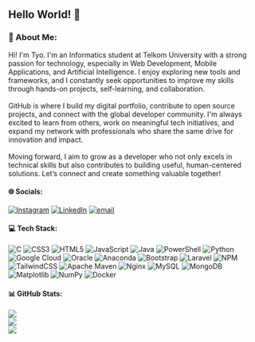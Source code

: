 ## Hello World! 👋

### 💫 About Me:
Hi! I'm Tyo. I'm an Informatics student at Telkom University with a strong passion for technology, especially in Web Development, Mobile Applications, and Artificial Intelligence. I enjoy exploring new tools and frameworks, and I constantly seek opportunities to improve my skills through hands-on projects, self-learning, and collaboration.<br><br>GitHub is where I build my digital portfolio, contribute to open source projects, and connect with the global developer community. I'm always excited to learn from others, work on meaningful tech initiatives, and expand my network with professionals who share the same drive for innovation and impact.<br><br>Moving forward, I aim to grow as a developer who not only excels in technical skills but also contributes to building useful, human-centered solutions. Let’s connect and create something valuable together!


#### 🌐 Socials:
[![Instagram](https://img.shields.io/badge/Instagram-%23E4405F.svg?logo=Instagram&logoColor=white)](https://instagram.com/imam_prasetyo._) [![LinkedIn](https://img.shields.io/badge/LinkedIn-%230077B5.svg?logo=linkedin&logoColor=white)](www.linkedin.com/in/imam-prasetyo-860998273) [![email](https://img.shields.io/badge/Email-D14836?logo=gmail&logoColor=white)](mailto:imamps707@gmail.com) 

#### 💻 Tech Stack:
![C](https://img.shields.io/badge/c-%2300599C.svg?style=for-the-badge&logo=c&logoColor=white) ![CSS3](https://img.shields.io/badge/css3-%231572B6.svg?style=for-the-badge&logo=css3&logoColor=white) ![HTML5](https://img.shields.io/badge/html5-%23E34F26.svg?style=for-the-badge&logo=html5&logoColor=white) ![JavaScript](https://img.shields.io/badge/javascript-%23323330.svg?style=for-the-badge&logo=javascript&logoColor=%23F7DF1E) ![Java](https://img.shields.io/badge/java-%23ED8B00.svg?style=for-the-badge&logo=openjdk&logoColor=white) ![PowerShell](https://img.shields.io/badge/PowerShell-%235391FE.svg?style=for-the-badge&logo=powershell&logoColor=white) ![Python](https://img.shields.io/badge/python-3670A0?style=for-the-badge&logo=python&logoColor=ffdd54) ![Google Cloud](https://img.shields.io/badge/GoogleCloud-%234285F4.svg?style=for-the-badge&logo=google-cloud&logoColor=white) ![Oracle](https://img.shields.io/badge/Oracle-F80000?style=for-the-badge&logo=oracle&logoColor=white) ![Anaconda](https://img.shields.io/badge/Anaconda-%2344A833.svg?style=for-the-badge&logo=anaconda&logoColor=white) ![Bootstrap](https://img.shields.io/badge/bootstrap-%238511FA.svg?style=for-the-badge&logo=bootstrap&logoColor=white) ![Laravel](https://img.shields.io/badge/laravel-%23FF2D20.svg?style=for-the-badge&logo=laravel&logoColor=white) ![NPM](https://img.shields.io/badge/NPM-%23CB3837.svg?style=for-the-badge&logo=npm&logoColor=white) ![TailwindCSS](https://img.shields.io/badge/tailwindcss-%2338B2AC.svg?style=for-the-badge&logo=tailwind-css&logoColor=white) ![Apache Maven](https://img.shields.io/badge/Apache%20Maven-C71A36?style=for-the-badge&logo=Apache%20Maven&logoColor=white) ![Nginx](https://img.shields.io/badge/nginx-%23009639.svg?style=for-the-badge&logo=nginx&logoColor=white) ![MySQL](https://img.shields.io/badge/mysql-4479A1.svg?style=for-the-badge&logo=mysql&logoColor=white) ![MongoDB](https://img.shields.io/badge/MongoDB-%234ea94b.svg?style=for-the-badge&logo=mongodb&logoColor=white) ![Matplotlib](https://img.shields.io/badge/Matplotlib-%23ffffff.svg?style=for-the-badge&logo=Matplotlib&logoColor=black) ![NumPy](https://img.shields.io/badge/numpy-%23013243.svg?style=for-the-badge&logo=numpy&logoColor=white) ![Docker](https://img.shields.io/badge/docker-%230db7ed.svg?style=for-the-badge&logo=docker&logoColor=white)
#### 📊 GitHub Stats:
![](https://github-readme-stats.vercel.app/api?username=ImPrasetyo&theme=date_night&hide_border=false&include_all_commits=true&count_private=true)<br/>
![](https://nirzak-streak-stats.vercel.app/?user=ImPrasetyo&theme=date_night&hide_border=false)<br/>
![](https://github-readme-stats.vercel.app/api/top-langs/?username=ImPrasetyo&theme=date_night&hide_border=false&include_all_commits=true&count_private=true&layout=compact)


<!-- ## Hello World! 👋

#### About me 🤓
Hi! I'm Tyo. I'm an Informatics student at Telkom University with a strong passion for technology, especially in Web Development, Mobile Applications, and Artificial Intelligence. I enjoy exploring new tools and frameworks, and I constantly seek opportunities to improve my skills through hands-on projects, self-learning, and collaboration.

GitHub is where I build my digital portfolio, contribute to open source projects, and connect with the global developer community. I'm always excited to learn from others, work on meaningful tech initiatives, and expand my network with professionals who share the same drive for innovation and impact.

Moving forward, I aim to grow as a developer who not only excels in technical skills but also contributes to building useful, human-centered solutions. Let’s connect and create something valuable together!


##### 📱Social Media:
![https://instagram.com/imam_prasetyo._](https://img.shields.io/badge/Instagram-E4405F?style=for-the-badge&logo=instagram&logoColor=white) ![www.linkedin.com/in/imam-prasetyo-860998273](https://img.shields.io/badge/LinkedIn-0077B5?style=for-the-badge&logo=linkedin&logoColor=white) ![](https://img.shields.io/badge/Gmail-D14836?style=for-the-badge&logo=gmail&logoColor=white)

##### 💻 Skills: 
<img src="https://img.shields.io/badge/C-00599C?style=for-the-badge&logo=c&logoColor=white" />
<img src="https://img.shields.io/badge/Python-FFD43B?style=for-the-badge&logo=python&logoColor=blue" />
<img src="https://img.shields.io/badge/HTML5-E34F26?style=for-the-badge&logo=html5&logoColor=white" />
<img src="https://img.shields.io/badge/CSS3-1572B6?style=for-the-badge&logo=css3&logoColor=white" />
<img src="https://img.shields.io/badge/JavaScript-323330?style=for-the-badge&logo=javascript&logoColor=F7DF1E" />
<img src="https://img.shields.io/badge/Bootstrap-563D7C?style=for-the-badge&logo=bootstrap&logoColor=white" />
<img src="https://img.shields.io/badge/MySQL-005C84?style=for-the-badge&logo=mysql&logoColor=white" />
<img src="https://img.shields.io/badge/MongoDB-4EA94B?style=for-the-badge&logo=mongodb&logoColor=white" />
<img src="https://img.shields.io/badge/conda-342B029.svg?&style=for-the-badge&logo=anaconda&logoColor=white" />
<img src="https://img.shields.io/badge/Jupyter-F37626.svg?&style=for-the-badge&logo=Jupyter&logoColor=white" />
<img src="https://img.shields.io/badge/Laravel-FF2D20?style=for-the-badge&logo=laravel&logoColor=white" />
<img src="https://img.shields.io/badge/Nginx-009639?style=for-the-badge&logo=nginx&logoColor=white" />
<img src="https://img.shields.io/badge/Node%20js-339933?style=for-the-badge&logo=nodedotjs&logoColor=white" /> -->


